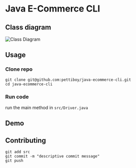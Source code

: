 # Java E-Commerce CLI

## Class diagram

![Class Diagram](https://github.com/pettiboy/java-ecommerce-cli/tree/main/assets/class-diagram.png?raw=true)

## Usage

### Clone repo

```
git clone git@github.com:pettiboy/java-ecommerce-cli.git
cd java-ecommerce-cli
```

### Run code

run the main method in `src/Driver.java`

## Demo

## Contributing

```
git add src
git commit -m "descriptive commit message"
git push
```
